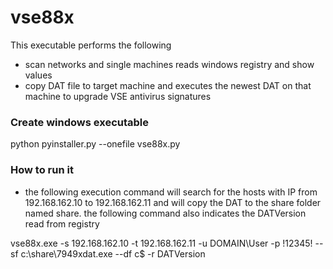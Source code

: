 # vse88x


This executable performs the following 

- scan networks and single machines reads windows registry and show values 
- copy DAT file to target machine and executes the newest DAT on that machine to upgrade VSE antivirus signatures 


### Create windows executable 

python pyinstaller.py --onefile vse88x.py

### How to run it 

- the following execution command will search for the hosts with IP from 192.168.162.10 to 192.168.162.11 and will copy the DAT to the share folder named share. the following command also indicates the DATVersion read from registry 

vse88x.exe -s 192.168.162.10 -t  192.168.162.11  -u DOMAIN\User -p !12345! --sf c:\share\7949xdat.exe --df c$ -r DATVersion


